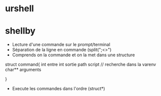 # urshell
# shellby


- Lecture d'une commande sur le prompt/terminal
- Séparation de la ligne en commande (split(";<>")
- Comprends on la commande et on la met dans une structure

struct command{
    int entre
    int sortie
    path script // recherche dans la varenv
    char** arguments

}

- Execute les commandes dans l'ordre (struct*)
